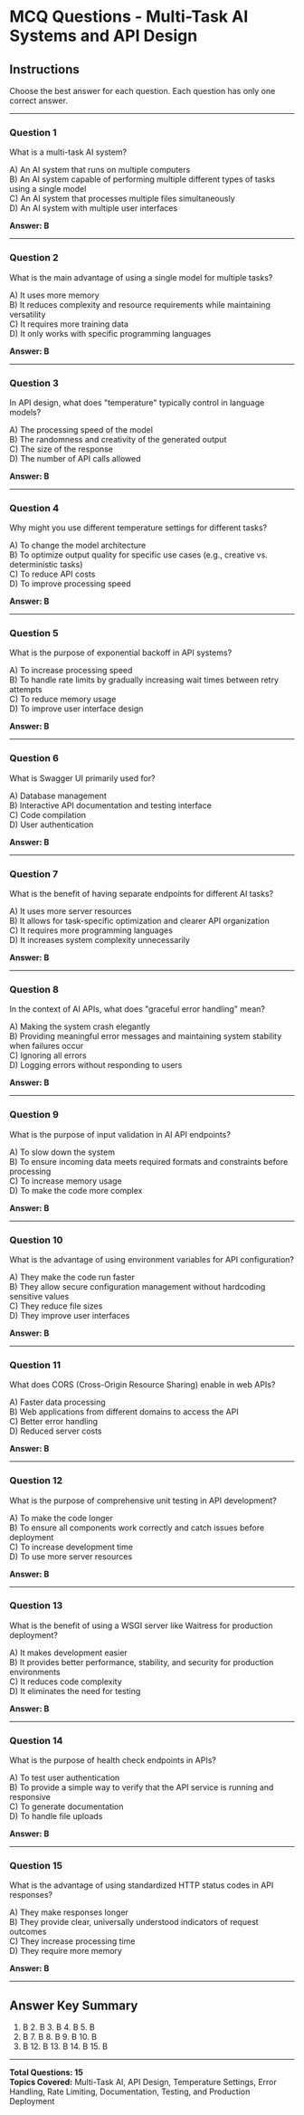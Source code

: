 # MCQ Questions - Multi-Task AI Systems and API Design

## Instructions
Choose the best answer for each question. Each question has only one correct answer.

---

### Question 1
What is a multi-task AI system?

A) An AI system that runs on multiple computers  
B) An AI system capable of performing multiple different types of tasks using a single model  
C) An AI system that processes multiple files simultaneously  
D) An AI system with multiple user interfaces  

**Answer: B**

---

### Question 2
What is the main advantage of using a single model for multiple tasks?

A) It uses more memory  
B) It reduces complexity and resource requirements while maintaining versatility  
C) It requires more training data  
D) It only works with specific programming languages  

**Answer: B**

---

### Question 3
In API design, what does "temperature" typically control in language models?

A) The processing speed of the model  
B) The randomness and creativity of the generated output  
C) The size of the response  
D) The number of API calls allowed  

**Answer: B**

---

### Question 4
Why might you use different temperature settings for different tasks?

A) To change the model architecture  
B) To optimize output quality for specific use cases (e.g., creative vs. deterministic tasks)  
C) To reduce API costs  
D) To improve processing speed  

**Answer: B**

---

### Question 5
What is the purpose of exponential backoff in API systems?

A) To increase processing speed  
B) To handle rate limits by gradually increasing wait times between retry attempts  
C) To reduce memory usage  
D) To improve user interface design  

**Answer: B**

---

### Question 6
What is Swagger UI primarily used for?

A) Database management  
B) Interactive API documentation and testing interface  
C) Code compilation  
D) User authentication  

**Answer: B**

---

### Question 7
What is the benefit of having separate endpoints for different AI tasks?

A) It uses more server resources  
B) It allows for task-specific optimization and clearer API organization  
C) It requires more programming languages  
D) It increases system complexity unnecessarily  

**Answer: B**

---

### Question 8
In the context of AI APIs, what does "graceful error handling" mean?

A) Making the system crash elegantly  
B) Providing meaningful error messages and maintaining system stability when failures occur  
C) Ignoring all errors  
D) Logging errors without responding to users  

**Answer: B**

---

### Question 9
What is the purpose of input validation in AI API endpoints?

A) To slow down the system  
B) To ensure incoming data meets required formats and constraints before processing  
C) To increase memory usage  
D) To make the code more complex  

**Answer: B**

---

### Question 10
What is the advantage of using environment variables for API configuration?

A) They make the code run faster  
B) They allow secure configuration management without hardcoding sensitive values  
C) They reduce file sizes  
D) They improve user interfaces  

**Answer: B**

---

### Question 11
What does CORS (Cross-Origin Resource Sharing) enable in web APIs?

A) Faster data processing  
B) Web applications from different domains to access the API  
C) Better error handling  
D) Reduced server costs  

**Answer: B**

---

### Question 12
What is the purpose of comprehensive unit testing in API development?

A) To make the code longer  
B) To ensure all components work correctly and catch issues before deployment  
C) To increase development time  
D) To use more server resources  

**Answer: B**

---

### Question 13
What is the benefit of using a WSGI server like Waitress for production deployment?

A) It makes development easier  
B) It provides better performance, stability, and security for production environments  
C) It reduces code complexity  
D) It eliminates the need for testing  

**Answer: B**

---

### Question 14
What is the purpose of health check endpoints in APIs?

A) To test user authentication  
B) To provide a simple way to verify that the API service is running and responsive  
C) To generate documentation  
D) To handle file uploads  

**Answer: B**

---

### Question 15
What is the advantage of using standardized HTTP status codes in API responses?

A) They make responses longer  
B) They provide clear, universally understood indicators of request outcomes  
C) They increase processing time  
D) They require more memory  

**Answer: B**

---

## Answer Key Summary
1. B  2. B  3. B  4. B  5. B  
6. B  7. B  8. B  9. B  10. B  
11. B  12. B  13. B  14. B  15. B

---

**Total Questions: 15**  
**Topics Covered:** Multi-Task AI, API Design, Temperature Settings, Error Handling, Rate Limiting, Documentation, Testing, and Production Deployment